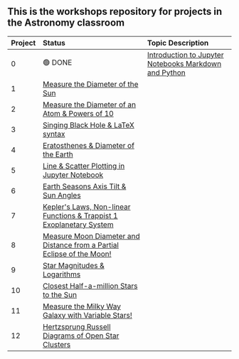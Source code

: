 ## This is the workshops repository for projects in the Astronomy classroom

Project|Status|Topic Description
:---|:---|:---
0|🟢 DONE|<a href="https://chandrunarayan.github.io/astronomy/projects/intro_to_jupyter" target="_blank">Introduction to Jupyter Notebooks Markdown and Python</a>
1|<a href="https://chandrunarayan.github.io/astronomy/projects/calculate_sun_dia" target="_blank">Measure the Diameter of the Sun</a>
2|<a href="https://chandrunarayan.github.io/astronomy/projects/calculate_atom_dia" target="_blank">Measure the Diameter of an Atom & Powers of 10</a>
3|<a href="https://chandrunarayan.github.io/astronomy/projects/singing_black_hole" target="_blank">Singing Black Hole & LaTeX syntax</a>
4|<a href="https://chandrunarayan.github.io/astronomy/projects/calculate_earth_dia" target="_blank">Eratosthenes & Diameter of the Earth</a>
5|<a href="https://chandrunarayan.github.io/astronomy/projects/simple_line_plots" target="_blank">Line & Scatter Plotting in Jupyter Notebook</a>
6|<a href="https://chandrunarayan.github.io/astronomy/projects/seasons_simulator" target="_blank">Earth Seasons Axis Tilt & Sun Angles</a>
7|<a href="https://chandrunarayan.github.io/astronomy/projects/keplerian_orbits" target="_blank">Kepler's Laws, Non-linear Functions & Trappist 1 Exoplanetary System</a>
8|<a href="https://chandrunarayan.github.io/astronomy/projects/keplerian_orbits" target="_blank">Measure Moon Diameter and Distance from a Partial Eclipse of the Moon!</a>
9|<a href="https://chandrunarayan.github.io/astronomy/projects/star_magnitudes" target="_blank">Star Magnitudes & Logarithms</a>
10|<a href="https://chandrunarayan.github.io/astronomy/projects/star_magnitudes" target="_blank">Closest Half-a-million Stars to the Sun</a>
11|<a href="https://chandrunarayan.github.io/astronomy/projects/cluster_hrd" target="_blank">Measure the Milky Way Galaxy with Variable Stars!</a>
12|<a href="https://chandrunarayan.github.io/astronomy/projects/cluster_hrd" target="_blank">Hertzsprung Russell Diagrams of Open Star Clusters</a>

